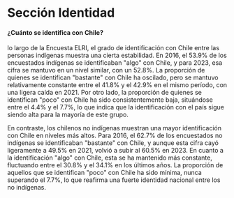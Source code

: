 # Sección Identidad
####  ¿Cuánto se identifica con Chile?

 lo largo de la Encuesta ELRI, el grado de identificación con Chile entre las personas indígenas muestra una cierta estabilidad. En 2016, el 53.9% de los encuestados indígenas se identificaban "algo" con Chile, y para 2023, esa cifra se mantuvo en un nivel similar, con un 52.8%. La proporción de quienes se identifican "bastante" con Chile ha oscilado, pero se mantuvo relativamente constante entre el 41.8% y el 42.9% en el mismo período, con una ligera caída en 2021. Por otro lado, la proporción de quienes se identifican "poco" con Chile ha sido consistentemente baja, situándose entre el 4.4% y el 7.7%, lo que indica que la identificación con el país sigue siendo alta para la mayoría de este grupo.

En contraste, los chilenos no indígenas muestran una mayor identificación con Chile en niveles más altos. Para 2016, el 62.7% de los encuestados no indígenas se identificaban "bastante" con Chile, y aunque esta cifra cayó ligeramente a 49.5% en 2021, volvió a subir al 60.5% en 2023. En cuanto a la identificación "algo" con Chile, esta se ha mantenido más constante, fluctuando entre el 30.8% y el 34.1% en los últimos años. La proporción de aquellos que se identifican "poco" con Chile ha sido mínima, nunca superando el 7.7%, lo que reafirma una fuerte identidad nacional entre los no indígenas.

